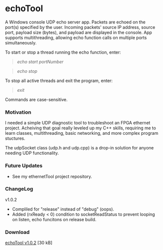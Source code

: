 # echoTool

A Windows console UDP echo server app. Packets are echoed on the port(s) specified by the user. Incoming packets' source IP address, source port, payload size (bytes), and payload are displayed in the console. App supports multithreading, allowing echo function calls on multiple ports simultaneously.

To start or stop a thread running the echo function, enter:
> *echo start portNumber*

> *echo stop*

To stop all active threads and exit the program, enter:
> *exit*

Commands are case-sensitive.

### Motivation
I needed a simple UDP diagnostic tool to troubleshoot an FPGA ethernet project. Acheiving that goal really leveled up my C++ skills, requiring me to learn classes, multithreading, basic networking, and more complex program stuctures.  

The udpSocket class (udp.h and udp.cpp) is a drop-in solution for anyone needing UDP functionality. 

### Future Updates
- See my ethernetTool project repository.

### ChangeLog <br/>
v1.0.2
- Compliled for "release" instead of "debug" (oops). 
- Added (rxReady < 0) condition to socketReadStatus to prevent looping on listen, echo funcitons on release build.

### Download ##
[echoTool v1.0.2](https://github.com/JohnWSweeney/echoTool/releases/download/v1.0.2/echoTool_v1_0_2.exe) [30 kB]
